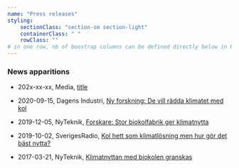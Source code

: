 ```yaml
---
name: "Press releases"
styling:
    sectionClass: "section-sm section-light"
    containerClass: " "
    rowClass: ""
# in one row, nb of boostrap columns can be defined directly below in HTML
---
```


<div class="col-md-8">

### **News apparitions**

<!-- * 202x-xx-xx, Media, [title](url)  -->

* 202x-xx-xx, Media, [title](url) 
  
* 2020-09-15, Dagens Industri, [Ny forskning: De vill rädda klimatet med kol](https://www.di.se/hallbart-naringsliv/ny-forskning-de-vill-radda-klimatet-med-kol/)

* 2019-12-05, NyTeknik, [Forskare: Stor biokolfabrik ger klimatnytta](https://www.nyteknik.se/premium/forskare-stor-biokolfabrik-ger-klimatnytta-6980636)

* 2019-10-02, SverigesRadio, [Kol hett som klimatlösning men hur gör det bäst nytta?](https://sverigesradio.se/avsnitt/1366018)

* 2017-03-21, NyTeknik, [Klimatnyttan med biokolen granskas](https://www.nyteknik.se/energi/klimatnyttan-med-biokolen-granskas-6832218)


</div>